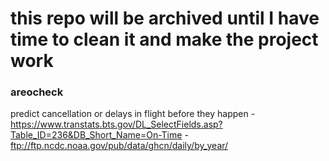 # this repo will be archived until I have time to clean it and make the project work
### areocheck
predict cancellation or delays in flight before they happen
-https://www.transtats.bts.gov/DL_SelectFields.asp?Table_ID=236&DB_Short_Name=On-Time
-ftp://ftp.ncdc.noaa.gov/pub/data/ghcn/daily/by_year/
